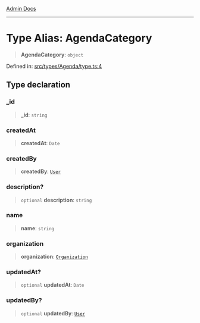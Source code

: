 [Admin Docs](/)

***

# Type Alias: AgendaCategory

> **AgendaCategory**: `object`

Defined in: [src/types/Agenda/type.ts:4](https://github.com/PalisadoesFoundation/talawa-admin/blob/main/src/types/Agenda/type.ts#L4)

## Type declaration

### \_id

> **\_id**: `string`

### createdAt

> **createdAt**: `Date`

### createdBy

> **createdBy**: [`User`](../../../User/type/type-aliases/User.md)

### description?

> `optional` **description**: `string`

### name

> **name**: `string`

### organization

> **organization**: [`Organization`](../../../Organization/type/type-aliases/Organization.md)

### updatedAt?

> `optional` **updatedAt**: `Date`

### updatedBy?

> `optional` **updatedBy**: [`User`](../../../User/type/type-aliases/User.md)
